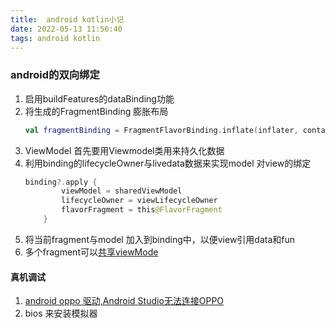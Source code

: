```yaml
---
title:  android kotlin小记
date: 2022-05-13 11:56:40
tags: android kotlin
---
```


### android的双向绑定
1. 启用buildFeatures的dataBinding功能
2. 将生成的FragmentBinding 膨胀布局
    ```kotlin 
    val fragmentBinding = FragmentFlavorBinding.inflate(inflater, container, false)
    ```
3. ViewModel 首先要用Viewmodel类用来持久化数据
4. 利用binding的lifecycleOwner与livedata数据来实现model 对view的绑定
    ```kotlin
    binding?.apply {
            viewModel = sharedViewModel
            lifecycleOwner = viewLifecycleOwner
            flavorFragment = this@FlavorFragment
        }
    ```
5. 将当前fragment与model 加入到binding中，以便view引用data和fun
6. 多个fragment可以[共享viewMode](https://developer.android.google.cn/topic/libraries/architecture/viewmodel.html?hl=zh-cn#sharing)


#### 真机调试
1. [android oppo 驱动,Android Studio无法连接OPPO](https://blog.csdn.net/weixin_34119722/article/details/117611420)
2. bios 来安装模拟器